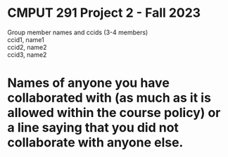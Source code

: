 # CMPUT 291 Project 2 - Fall 2023  
Group member names and ccids (3-4 members)  
  ccid1, name1  
  ccid2, name2  
  ccid3, name2  

# Names of anyone you have collaborated with (as much as it is allowed within the course policy) or a line saying that you did not collaborate with anyone else.  
